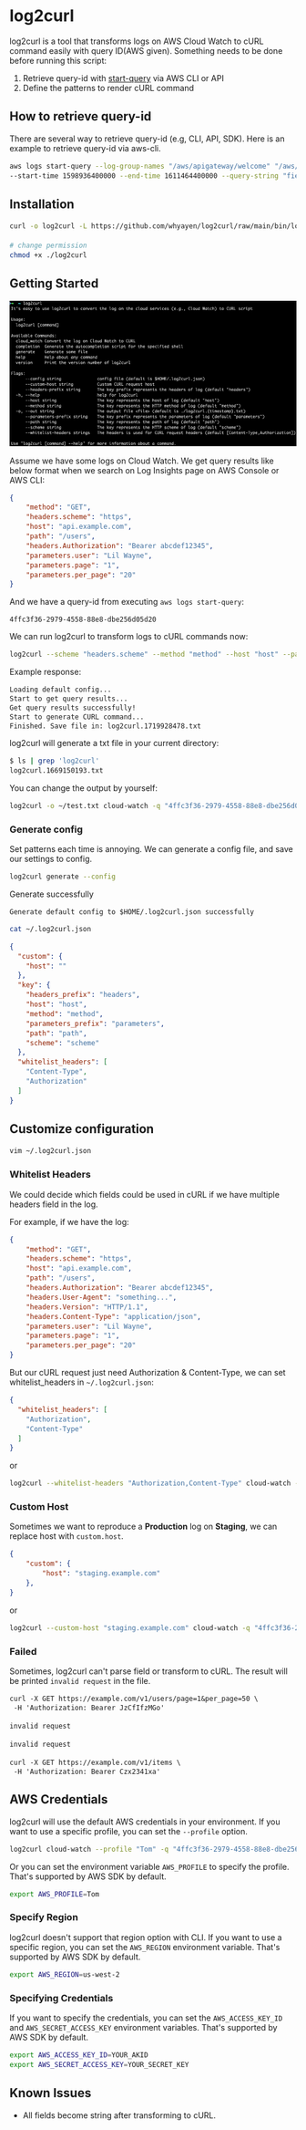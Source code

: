 # log2curl
log2curl is a tool that transforms logs on AWS Cloud Watch to cURL command easily with query ID(AWS given).
Something needs to be done before running this script:
1. Retrieve query-id with [start-query](https://docs.aws.amazon.com/cli/latest/reference/logs/start-query.html) via AWS CLI or API
2. Define the patterns to render cURL command

## How to retrieve query-id
There are several way to retrieve query-id (e.g, CLI, API, SDK). Here is an example to retrieve query-id via aws-cli.

```bash
aws logs start-query --log-group-names "/aws/apigateway/welcome" "/aws/lambda/Test01" \
--start-time 1598936400000 --end-time 1611464400000 --query-string "fields @timestamp, @message"
```

## Installation

```bash
curl -o log2curl -L https://github.com/whyayen/log2curl/raw/main/bin/log2curl-arm64-darwin

# change permission
chmod +x ./log2curl
```


## Getting Started
![log2curl](https://raw.githubusercontent.com/whyayen/log2curl/main/example.png)

Assume we have some logs on Cloud Watch. We get query results like below format when we search on Log Insights page on AWS Console or AWS CLI:
```json
{
    "method": "GET",
    "headers.scheme": "https",
    "host": "api.example.com",
    "path": "/users",
    "headers.Authorization": "Bearer abcdef12345",
    "parameters.user": "Lil Wayne",
    "parameters.page": "1",
    "parameters.per_page": "20"
}
```

And we have a query-id from executing `aws logs start-query`: 
```
4ffc3f36-2979-4558-88e8-dbe256d05d20
```

We can run log2curl to transform logs to cURL commands now:
```bash
log2curl --scheme "headers.scheme" --method "method" --host "host" --path "path" --headers-prefix "headers" --parameters-prefix "parameters" cloud-watch -q "4ffc3f36-2979-4558-88e8-dbe256d05d20"
```

Example response:
```
Loading default config...
Start to get query results...
Get query results successfully!
Start to generate CURL command...
Finished. Save file in: log2curl.1719928478.txt
```

log2curl will generate a txt file in your current directory:
```bash
$ ls | grep 'log2curl'
log2curl.1669150193.txt
```

You can change the output by yourself:

```bash
log2curl -o ~/test.txt cloud-watch -q "4ffc3f36-2979-4558-88e8-dbe256d05d20"
```

### Generate config
Set patterns each time is annoying. We can generate a config file, and save our settings to config.

```bash
log2curl generate --config
```

Generate successfully
```
Generate default config to $HOME/.log2curl.json successfully
```

```bash
cat ~/.log2curl.json
```

```json
{
  "custom": {
    "host": ""
  },
  "key": {
    "headers_prefix": "headers",
    "host": "host",
    "method": "method",
    "parameters_prefix": "parameters",
    "path": "path",
    "scheme": "scheme"
  },
  "whitelist_headers": [
    "Content-Type",
    "Authorization"
  ]
}
```

## Customize configuration

```bash
vim ~/.log2curl.json
```
### Whitelist Headers
We could decide which fields could be used in cURL if we have multiple headers field in the log.

For example, if we have the log:
```json
{
    "method": "GET",
    "headers.scheme": "https",
    "host": "api.example.com",
    "path": "/users",
    "headers.Authorization": "Bearer abcdef12345",
    "headers.User-Agent": "something...",
    "headers.Version": "HTTP/1.1",
    "headers.Content-Type": "application/json",
    "parameters.user": "Lil Wayne",
    "parameters.page": "1",
    "parameters.per_page": "20"
}
```

But our cURL request just need Authorization & Content-Type, we can set whitelist_headers in `~/.log2curl.json`:

```json
{
  "whitelist_headers": [
    "Authorization",
    "Content-Type"
  ]
}
```

or

```bash
log2curl --whitelist-headers "Authorization,Content-Type" cloud-watch -q "4ffc3f36-2979-4558-88e8-dbe256d05d20"
```

### Custom Host
Sometimes we want to reproduce a **Production** log on **Staging**, we can replace host with `custom.host`.

```json
{
    "custom": {
        "host": "staging.example.com"
    },
}
```

or

```bash
log2curl --custom-host "staging.example.com" cloud-watch -q "4ffc3f36-2979-4558-88e8-dbe256d05d20"
```

### Failed
Sometimes, log2curl can't parse field or transform to cURL. The result will be printed `invalid request` in the file.

```
curl -X GET https://example.com/v1/users/page=1&per_page=50 \ 
 -H 'Authorization: Bearer JzCfIfzMGo'

invalid request

invalid request

curl -X GET https://example.com/v1/items \ 
 -H 'Authorization: Bearer Czx2341xa'
```

## AWS Credentials
log2curl will use the default AWS credentials in your environment. If you want to use a specific profile, you can set the `--profile` option.
```bash
log2curl cloud-watch --profile "Tom" -q "4ffc3f36-2979-4558-88e8-dbe256d05d20"
```

Or you can set the environment variable `AWS_PROFILE` to specify the profile.
That's supported by AWS SDK by default.
```bash
export AWS_PROFILE=Tom
```

### Specify Region
log2curl doesn't support that region option with CLI. If you want to use a specific region, you can set the `AWS_REGION` environment variable.
That's supported by AWS SDK by default.
```bash
export AWS_REGION=us-west-2
```

### Specifying Credentials
If you want to specify the credentials, you can set the `AWS_ACCESS_KEY_ID` and `AWS_SECRET_ACCESS_KEY` environment variables.
That's supported by AWS SDK by default.
```bash
export AWS_ACCESS_KEY_ID=YOUR_AKID
export AWS_SECRET_ACCESS_KEY=YOUR_SECRET_KEY
```

## Known Issues
- All fields become string after transforming to cURL.
